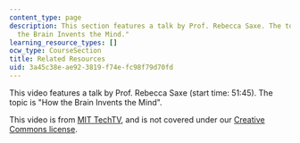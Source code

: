 ```yaml
---
content_type: page
description: This section features a talk by Prof. Rebecca Saxe. The topic is "How
  the Brain Invents the Mind."
learning_resource_types: []
ocw_type: CourseSection
title: Related Resources
uid: 3a45c38e-ae92-3819-f74e-fc98f79d70fd
---
```


This video features a talk by Prof. Rebecca Saxe (start time: 51:45). The topic is "How the Brain Invents the Mind".

This video is from [MIT TechTV](http://techtv.mit.edu/), and is not covered under our [Creative Commons license](/terms/#cc).
